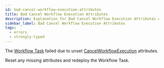 ```yaml
---
id: bad-cancel-workflow-execution-attributes
title: Bad Cancel Workflow Execution Attributes
description: Explanation for Bad Cancel Workflow Execution Attributes error message, and how to fix it.
sidebar_label: Bad Cancel Workflow Execution Attributes
tags:
  - errors
  - strongly-typed
---
```


The [Workflow Task](/tasks#workflow-task) failed due to unset [CancelWorkflowExecution](/references/commands/#cancelworkflowexecution) attributes.

Reset any missing attributes and redeploy the Workflow Task.
